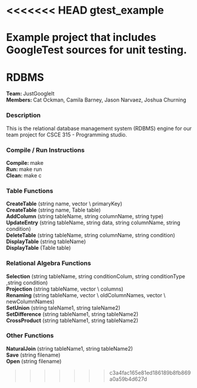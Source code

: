 <<<<<<< HEAD
gtest_example
=============

Example project that includes GoogleTest sources for unit testing.
=======
# RDBMS
<strong>Team: </strong>JustGoogleIt <br>
<strong>Members: </strong>Cat Ockman, Camila Barney, Jason Narvaez, Joshua Churning

<h3>Description</h3>
This is the relational database management system (RDBMS) engine for our team project for CSCE 315 - Programming studio.

<h3>Compile / Run Instructions</h3>
<strong>Compile: </strong>make <br>
<strong>Run: </strong>make run <br>
<strong>Clean: </strong> make c

<h3>Table Functions</h3>
<strong>CreateTable</strong> (string name, vector \<string\> primaryKey) <br>
<strong>CreateTable</strong> (string name, Table table) <br>
<strong>AddColumn</strong> (string tableName, string columnName, string type)<br>
<strong>UpdateEntry</strong> (string tableName, string data, string columnName, string condition)<br>
<strong>DeleteTable</strong> (string tableName, string columnName, string condition)<br>
<strong>DisplayTable</strong> (string tableName)<br>
<strong>DisplayTable</strong> (Table table)<br>

<h3>Relational Algebra Functions</h3>
<strong>Selection</strong> (string tableName, string conditionColum, string conditionType ,string condition)<br>
<strong>Projection</strong> (string tableName, vector \<string\> columns)<br>
<strong>Renaming</strong> (string tableName, vector \<string\> oldColumnNames, vector \<string\> newColumnNames)<br>
<strong>SetUnion</strong> (string taleName1, string taleName2)<br>
<strong>SetDifference</strong> (string tableName1, string tableName2)<br>
<strong>CrossProduct</strong> (string tableName1, string tableName2)<br>

<h3>Other Functions</h3>
<strong>NaturalJoin</strong> (string tableName1, string tableName2)<br>
<strong>Save</strong> (string filename)<br>
<strong>Open</strong> (string filename)<br>



>>>>>>> c3a4fac165e81ed186189b8fb869a0a59b4d627d
